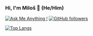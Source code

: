 ### Hi, I'm Miloš 👋 (He/Him)

[![Ask Me Anything !](https://img.shields.io/badge/Ask%20me-anything-1abc9c.svg)](https://GitHub.com/irreal/irreal)
[![GitHub followers](https://img.shields.io/github/followers/irreal.svg?style=social&label=Follow&maxAge=2592000)](https://github.com/irreal?tab=followers)

[![Top Langs](https://github-readme-stats.vercel.app/api/top-langs/?username=irreal)](https://github.com/irreal/irreal)

<!--
**irreal/irreal** is a ✨ _special_ ✨ repository because its `README.md` (this file) appears on your GitHub profile.

Here are some ideas to get you started:

- 🔭 I’m currently working on ...
- 🌱 I’m currently learning ...
- 👯 I’m looking to collaborate on ...
- 🤔 I’m looking for help with ...
- 💬 Ask me about ...
- 📫 How to reach me: ...
- 😄 Pronouns: ...
- ⚡ Fun fact: ...
-->

